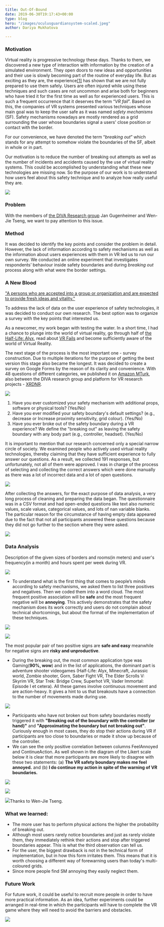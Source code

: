 ```yaml
---
title: Out-Of-Bound
date: 2019-06-30T19:17:43+00:00
type: blog
hero: "/images/oculusguardiansystem-scaled.jpeg"
author: Dariya Mukhatova

---
```

### **Motivation**

Virtual reality is progressive technology these days. Thanks to them, we discovered a new type of interaction with information by the creation of a simulated environment. They open doors to new ideas and opportunities and their use is slowly becoming part of the routine of everyday life. But as exciting as they are, the experience[\[1\]](https://dl.acm.org/doi/10.1145/3411764.3445435) has shown that we are not fully prepared to use them safely. Users are often injured while using these techniques and such cases are not uncommon and arise both for beginners who have tried it for the first time as well as for experienced users. This is such a frequent occurrence that it deserves the term “_VR fail_”. Based on this, the companies of VR systems presented various techniques whose main goal was to keep the user safe as it was named _safety mechanisms_ (SF). Safety mechanisms nowadays are mostly rendered as a grid surrounding the user whose boundaries signal a users' close position or contact with the border. 

For our convenience, we have denoted the term “_breaking out_” which stands for any attempt to somehow violate the boundaries of the  SF, albeit in whole or in part.

Our motivation is to reduce the number of breaking out attempts as well as the number of incidents and accidents caused by the use of virtual reality systems. This could be accomplished by understanding what these new technologies are missing now. So the purpose of our work is to understand how users feel about this safety technique and to analyze how really useful they are.

![](/images/futureofvr_getty_ringer-0.jpg)

### **Problem**

  
  
 With the members of [the DIVA Research group](https://diva.telecom-paristech.fr)       Jan Gugenheimer and Wen-Jie Tseng, we want to pay attention to this issue.

### **Method**

It was decided to identify the key points and consider the problem in detail. However, the lack of information according to safety mechanisms as well as the information about users experiences with them in VR led us to run our own survey. We conducted an online experiment that investigates respondents’ behaviour inside safety boundaries and during _breaking out_ process along with what were the border settings. 

### **A New Blood**

["A persons who are accepted into a group or organization and are expected to provide fresh ideas and vitality."](https://www.merriam-webster.com/dictionary/new%20blood)

To address the lack of data on the user experience of safety technologies, it was decided to conduct our own research. The best option was to organize a survey with the key points that interested us.

As a newcomer, my work began with testing the water. In a short time, I had a chance to plunge into the world of virtual reality, go through half of [the Half-Life: Alyx](https://www.half-life.com/ru/alyx/), read about [VR Fails](https://www.google.com/url?q=https://www.reddit.com/r/virtualreality/&sa=D&source=editors&ust=1629362098756000&usg=AOvVaw0OKdp1outncfSdPOYAhmKc) and become sufficiently aware of the world of Virtual Reality.

The next stage of the process is the most important one - survey construction. Due to multiple iterations for the purpose of getting the best version this stage also became the longest. It was decided to create a survey on Google Forms by the reason of its clarity and convenience. With 48 questions of different categories, we published it on [Amazon MTurk](https://requester.mturk.com/create/projects), also between the DIVA research group and platform for VR research projects - [XRDNR](https://www.xrdrn.org/2021/06/experiences-and-attitudes-towards-the-safety-boundaries-in-virtual-reality/).

![](/images/2021-08-19-10-07-56.png)

1. Have you ever customized your safety mechanism with additional props, software or physical tools? (Yes/No)
2. Have you ever modified your safety boundary's default settings? (e.g., decrease or Increase proximity sensitivity, grid colour). (Yes/No)
3. Have you ever broke out of the safety boundary during a VR experience? We define the "breaking out" as leaving the safety boundary with any body part (e.g., controller, headset). (Yes/No)

It is important to mention that our research concerned only a special narrow circle of society. We examined people who actively used virtual reality technologies, thereby claiming that they have sufficient experience to fully answer our questions. As a result, we collected 191 responses, but unfortunately, not all of them were approved. I was in charge of the process of selecting and collecting the correct answers which were done manually as there was a lot of incorrect data and a lot of open questions.

![](/images/pie.png)

After collecting the answers, for the exact purpose of data analysis, a very long process of cleaning and preparing the data began. The questionnaire was in a CSV format and had open-ended questions like text also numeric values, scale values, categorical values, and lots of nan variable blanks. The particular reason for the circumstance of having empty data appeared due to the fact that not all participants answered these questions because they did not go further to the section where they were asked.

![](/images/2021-08-19-10-41-15.png)

### Data Analysis

Description of the given sizes of borders and rooms(in meters) and user's frequency(in a month) and hours spent per week during VR.

![](/images/2021-08-19-10-51-45.png)

* To understand what is the first thing that comes to people’s minds according to safety mechanisms, we asked them to list three positives and negatives. Then we coded them into a word cloud. The most frequent positive association will be **safe** and the most frequent negative will be **annoying**. This actively demonstrates that the safety mechanism does its work correctly and users do not complain about technical shortcomings, but about the format of the implementation of these techniques.

![](/images/worldcloud.png)

![](/images/2021-08-19-12-39-40.png)

The most popular pair of two positive signs are **safe and easy** meanwhile for negative signs are **risky and unproductive**.

* During the breaking out, the most common application type was Gaming(**90%, wow**) and in the list of applications, the dominant part is adventure shooter videogames (Half-Life: Alyx, Minecraft, Jurassic world, Zombie shooter, Gorn, Saber Fight VR, The Elder Scrolls V: Skyrim VR, Star Trek: Bridge Crew, Superhot VR, Vader Immortal: Episode I et cetera). All these games involve continuous movement and are action-heavy. It gives a hint to us that breakouts have a connection to the number of movements made during use.

![](/images/2021-08-19-11-31-57.png)

* Participants who have not broken out from safety boundaries mostly triggered it with **"Breaking out of the boundary with the controller (or hand)"** and **"Approximating the boundary but not breaking out"**. Сuriously enough in most cases, they do stop their actions during VR if participants are too close to boundaries or made it show up because of the controller.
* We can see the only positive correlation between columns FeelAnnoyed and ContinueAction. As well shown in the diagram of the Likert scale below it is clear that more participants are more likely to disagree with these two statements: (a) **The VR safety boundary makes me feel annoyed.** and (b) **I do continue my action in spite of the warning of VR boundaries.**

![](/images/2021-08-19-1-16-39.png)

![](/images/2021-08-19-1-14-24.png)

![](/images/image.png)Thanks to Wen-Jie Tseng.

### **What we learned:**

* The more user has to perform physical actions the higher the probability of breaking out.
* Although most users rarely notice boundaries and just as rarely violate them, they immediately rethink their actions and stop after triggered boundaries appear. This is what the third observation can tell us.
* For the user, the biggest drawback is not in the technical form of implementation, but in how this form irritates them. This means that it is worth choosing a different way of forewarning users than today's multi-coloured grids.
* Since more people find SM annoying they easily neglect them.

### **Future Work**

For future work, it could be useful to recruit more people in order to have more practical information. As an idea, further experiments could be arranged in real-time in which the participants will have to complete the VR game where they will need to avoid the barriers and obstacles.

![](/images/is.png)